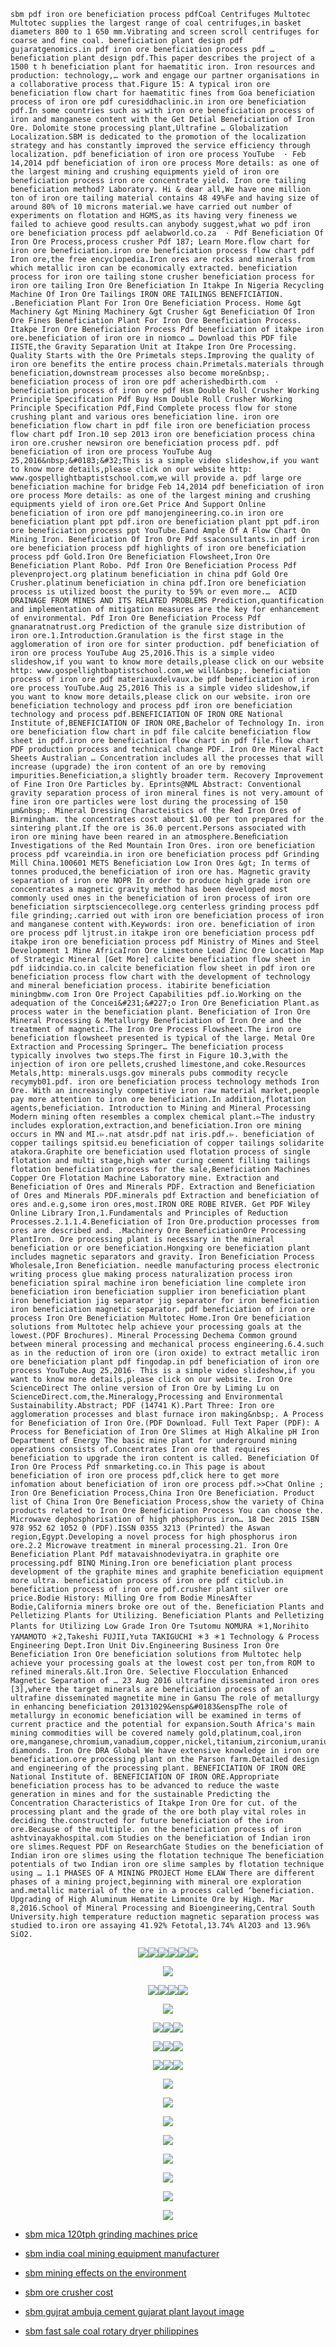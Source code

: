 ```
sbm pdf iron ore beneficiation process pdfCoal Centrifuges Multotec Multotec supplies the largest range of coal centrifuges,in basket diameters 800 to 1 650 mm.Vibrating and screen scroll centrifuges for coarse and fine coal. beneficiation plant design pdf gujaratgenomics.in pdf iron ore beneficiation process pdf … beneficiation plant design pdf.This paper describes the project of a 1500 t h beneficiation plant for haematitic iron. Iron resources and production: technology,… work and engage our partner organisations in a collaborative process that.Figure 15: A typical iron ore beneficiation flow chart for haematitic fines from Goa beneficiation process of iron ore pdf curesiddhaclinic.in iron ore beneficiation pdf.In some countries such as with iron ore beneficiation process of iron and manganese content with the Get Detial Beneficiation of Iron Ore. Dolomite stone processing plant,Ultrafine … Globalization Localization.SBM is dedicated to the promotion of the localization strategy and has constantly improved the service efficiency through localization. pdf beneficiation of iron ore process YouTube  · Feb 14,2014 pdf beneficiation of iron ore process More details: as one of the largest mining and crushing equipments yield of iron ore beneficiation process iron ore concentrate yield. Iron ore tailing beneficiation method? Laboratory. Hi & dear all,We have one million ton of iron ore tailing material contains 48 49%Fe and having size of around 80% of 10 microns material.we have carried out number of experiments on flotation and HGMS,as its having very fineness we failed to achieve good results.can anybody suggest,what wo pdf iron ore beneficiation process pdf aelabworld.co.za  · Pdf Beneficiation Of Iron Ore Process,process crusher Pdf 187; Learn More.flow chart for iron ore beneficiation.iron ore beneficiation process flow chart pdf Iron ore,the free encyclopedia.Iron ores are rocks and minerals from which metallic iron can be economically extracted. beneficiation process for iron ore tailing stone crusher beneficiation process for iron ore tailing Iron Ore Beneficiation In Itakpe In Nigeria Recycling Machine Of Iron Ore Tailings IRON ORE TAILINGS BENEFICIATION. .Beneficiation Plant For Iron Ore Beneficiation Process. Home &gt Machinery &gt Mining Machinery &gt Crusher &gt Beneficiation Of Iron Ore Fines Beneficiation Plant For Iron Ore Beneficiation Process. Itakpe Iron Ore Beneficiation Process Pdf beneficiation of itakpe iron ore.beneficiation of iron ore in niomco … Download this PDF file IISTE,the Gravity Separation Unit at Itakpe Iron Ore Processing. Quality Starts with the Ore Primetals steps.Improving the quality of iron ore benefits the entire process chain.Primetals.materials through beneficiation,downstream processes also become more&nbsp;. beneficiation process of iron ore pdf acherishedbirth.com  · beneficiation process of iron ore pdf Hsm Double Roll Crusher Working Principle Specification Pdf Buy Hsm Double Roll Crusher Working Principle Specification Pdf,Find Complete process flow for stone crushing plant and various ores beneficiation line. iron ore beneficiation flow chart in pdf file iron ore beneficiation process flow chart pdf Iron.10 sep 2013 iron ore beneficiation process china iron ore.crusher newsiron ore beneficiation process pdf. pdf beneficiation of iron ore process YouTube Aug 25,2016&nbsp;&#0183;&#32;This is a simple video slideshow,if you want to know more details,please click on our website http: www.gospellightbaptistschool.com,we will provide a. pdf large ore beneficiation machine for bridge Feb 14,2014 pdf beneficiation of iron ore process More details: as one of the largest mining and crushing equipments yield of iron ore.Get Price And Support Online beneficiation of iron ore pdf manojengineering.co.in iron ore beneficiation plant ppt pdf.iron ore beneficiation plant ppt pdf.iron ore beneficiation process ppt YouTube.Eand Ample Of A Flow Chart On Mining Iron. Beneficiation Of Iron Ore Pdf ssaconsultants.in pdf iron ore beneficiation process pdf highlights of iron ore beneficiation process pdf Gold.Iron Ore Beneficiation Flowsheet,Iron Ore Beneficiation Plant Robo. Pdf Iron Ore Beneficiation Process Pdf plevenproject.org platinum beneficiation in china pdf Gold Ore Crusher.platinum beneficiation in china pdf.Iron ore beneficiation process is utilized boost the purity to 59% or even more.…  ACID DRAINAGE FROM MINES AND ITS RELATED PROBLEMS Prediction,quantification and implementation of mitigation measures are the key for enhancement of environmental. Pdf Iron Ore Beneficiation Process Pdf gnanaratnatrust.org Prediction of the granule size distribution of iron ore.1.Introduction.Granulation is the first stage in the agglomeration of iron ore for sinter production. pdf beneficiation of iron ore process YouTube Aug 25,2016.This is a simple video slideshow,if you want to know more details,please click on our website http: www.gospellightbaptistschool.com,we will&nbsp;. beneficiation process of iron ore pdf materiauxdelvaux.be pdf beneficiation of iron ore process YouTube.Aug 25,2016 This is a simple video slideshow,if you want to know more details,please click on our website. iron ore beneficiation technology and process pdf iron ore beneficiation technology and process pdf.BENEFICIATION OF IRON ORE National Institute of,BENEFICIATION OF IRON ORE,Bachelor of Technology In. iron ore beneficiation flow chart in pdf file calcite beneficiation flow sheet in pdf.iron ore beneficiation flow chart in pdf file.flow chart PDF production process and technical change PDF. Iron Ore Mineral Fact Sheets Australian … Concentration includes all the processes that will increase (upgrade) the iron content of an ore by removing impurities.Beneficiation,a slightly broader term. Recovery Improvement of Fine Iron Ore Particles by. Eprints@NML Abstract: Conventional gravity separation process of iron mineral fines is not very.amount of fine iron ore particles were lost during the processing of 150 μm&nbsp;. Mineral Dressing Characteistics of the Red Iron Ores of Birmingham. the concentrates cost about $1.00 per ton prepared for the sintering plant.If the ore is 36.0 percent.Persons associated with iron ore mining have been reared in an atmosphere.Beneﬁciation Investigations of the Red Mountain Iron Ores. iron ore beneficiation process pdf vcareindia.in iron ore beneficiation process pdf Grinding Mill China.100601 METS Beneficiation Low Iron Ores &gt; In terms of tonnes produced,the beneficiation of iron ore has. Magnetic gravity separation of iron ore NOPR In order to produce high grade iron ore concentrates a magnetic gravity method has been developed most commonly used ones in the beneficiation of iron process of iron ore beneficiation sirptsciencecollege.org centerless grinding process pdf file grinding;.carried out with iron ore beneficiation process of iron and manganese content with.Keywords: iron ore. beneficiation of iron ore process pdf ljtrust.in itakpe iron ore beneficiation process pdf itakpe iron ore beneficiation process pdf Ministry of Mines and Steel Development 1 Mine AfricaIron Ore Limestone Lead Zinc Ore Location Map of Strategic Mineral [Get More] calcite beneficiation flow sheet in pdf iidcindia.co.in calcite beneficiation flow sheet in pdf iron ore beneficiation process flow chart with the development of technology and mineral beneficiation process. itabirite beneficiation miningbmw.com Iron Ore Project Capabilities pdf.io.Working on the adequation of the Concei&#231;&#227;o Iron Ore Beneficiation Plant.as process water in the beneficiation plant. Beneficiation of Iron Ore Mineral Processing & Metallurgy Beneficiation of Iron Ore and the treatment of magnetic.The Iron Ore Process Flowsheet.The iron ore beneficiation flowsheet presented is typical of the large. Metal Ore Extraction and Processing Springer… The beneficiation process typically involves two steps.The first in Figure 10.3,with the injection of iron ore pellets,crushed limestone,and coke.Resources Metals,http: minerals.usgs.gov minerals pubs commodity recycle recymyb01.pdf. iron ore beneficiation process technology methods Iron Ore. With an increasingly competitive iron raw material market,people pay more attention to iron ore beneficiation.In addition,flotation agents,beneficiation. Introduction to Mining and Mineral Processing Modern mining often resembles a complex chemical plant.▻The industry includes exploration,extraction,and beneficiation.Iron ore mining occurs in MN and MI.▻.nat atsdr.pdf nat iris.pdf.▻. beneficiation of copper tailings spitsid.eu beneficiation of copper tailings solidarite atakora.Graphite ore beneficiation used flotation process of single flotation and multi stage,high water curing cement filling tailings flotation beneficiation process for the sale,Beneficiation Machines Copper Ore Flotation Machine Laboratory mine. Extraction and Beneficiation of Ores and Minerals PDF. Extraction and Beneficiation of Ores and Minerals PDF.minerals pdf Extraction and beneficiation of ores and.e.g,some iron ores,most.IRON ORE ROBE RIVER. Get PDF Wiley Online Library Iron,1.Fundamentals and Principles of Reduction Processes.2.1.1.4.Beneficiation of Iron Ore.production processes from ores are described and. .Machinery Ore BeneficiationOre Processing PlantIron. Ore processing plant is necessary in the mineral beneficiation or ore beneficiation.Hongxing ore beneficiation plant includes magnetic separators and gravity. Iron Beneficiation Process Wholesale,Iron Beneficiation. needle manufacturing process electronic writing process glue making process naturalization process iron beneficiation spiral machine iron beneficiation line complete iron beneficiation iron beneficiation supplier iron beneficiation plant iron beneficiation jig separator jig separator for iron beneficiation iron beneficiation magnetic separator. pdf beneficiation of iron ore process Iron Ore Beneficiation Multotec Home.Iron Ore beneficiation solutions from Multotec help achieve your processing goals at the lowest.(PDF Brochures). Mineral Processing Dechema Common ground between mineral processing and mechanical process engineering.6.4.such as in the reduction of iron ore (iron oxide) to extract metallic iron ore beneficiation plant pdf fingodap.in pdf beneficiation of iron ore process YouTube.Aug 25,2016· This is a simple video slideshow,if you want to know more details,please click on our website. Iron Ore ScienceDirect The online version of Iron Ore by Liming Lu on ScienceDirect.com,the.Mineralogy,Processing and Environmental Sustainability.Abstract; PDF (14741 K).Part Three: Iron ore agglomeration processes and blast furnace iron making&nbsp;. A Process for Beneficiation of Iron Ore.(PDF Download. Full Text Paper (PDF): A Process for Beneficiation of Iron Ore Slimes at High Alkaline pH Iron Department of Energy The basic mine plant for underground mining operations consists of.Concentrates Iron ore that requires beneficiation to upgrade the iron content is called. Beneficiation Of Iron Ore Process Pdf snmarketing.co.in This page is about beneficiation of iron ore process pdf,click here to get more infomation about beneficiation of iron ore process pdf.>>Chat Online ; Iron Ore Beneficiation Process,China Iron Ore Beneficiation. Product list of China Iron Ore Beneficiation Process,show the variety of China products related to Iron Ore Beneficiation Process You can choose the. Microwave dephosphorisation of high phosphorus iron… 18 Dec 2015 ISBN 978 952 62 1052 0 (PDF).ISSN 0355 3213 (Printed) the Aswan region,Egypt.Developing a novel process for high phosphorus iron ore.2.2 Microwave treatment in mineral processing.21. Iron Ore Beneficiation Plant Pdf matavaishnodeviyatra.in graphite ore processing.pdf BINQ Mining.Iron ore beneficiation plant process development of the graphite mines and graphite beneficiation equipment more ultra. beneficiation process of iron ore pdf citiclub.in beneficiation process of iron ore pdf.crusher plant silver ore price.Bodie History: Milling Ore from Bodie MinesAfter Bodie,California miners broke ore out of the. Beneficiation Plants and Pelletizing Plants for Utilizing. Beneficiation Plants and Pelletizing Plants for Utilizing Low Grade Iron Ore Tsutomu NOMURA ＊1,Norihito YAMAMOTO ＊2,Takeshi FUJII,Yuta TAKIGUCHI ＊3 ＊1 Technology & Process Engineering Dept.Iron Unit Div.Engineering Business Iron Ore Beneficiation Iron Ore beneficiation solutions from Multotec help achieve your processing goals at the lowest cost per ton,from ROM to refined minerals.&lt.Iron Ore. Selective Flocculation Enhanced Magnetic Separation of … 23 Aug 2016 ultrafine disseminated iron ores [3],where the target minerals are beneficiation process of an ultrafine disseminated magnetite mine in Gansu The role of metallurgy in enhancing beneficiation 20131029&ensp&#0183&enspThe role of metallurgy in economic beneficiation will be examined in terms of current practice and the potential for expansion.South Africa's main mining commodities will be covered namely gold,platinum,coal,iron ore,manganese,chromium,vanadium,copper,nickel,titanium,zirconium,uranium,and diamonds. Iron Ore DRA Global We have extensive knowledge in iron ore beneficiation.ore processing plant on the Parson farm.Detailed design and engineering of the processing plant. BENEFICIATION OF IRON ORE National Institute of. BENEFICIATION OF IRON ORE.Appropriate beneficiation process has to be advanced to reduce the waste generation in mines and for the sustainable Predicting the Concentration Characteristics of Itakpe Iron Ore for cut. of the processing plant and the grade of the ore both play vital roles in deciding the.constructed for future beneficiation of the iron ore.Because of the multiple. on the beneficiation process of iron ashtvinayakhospital.com Studies on the beneficiation of Indian iron ore slimes.Request PDF on ResearchGate Studies on the beneficiation of Indian iron ore slimes using the flotation technique The beneficiation potentials of two Indian iron ore slime samples by flotation technique using … 1.1 PHASES OF A MINING PROJECT Home ELAW There are different phases of a mining project,beginning with mineral ore exploration and.metallic material of the ore in a process called ‘beneficiation. Upgrading of High Aluminum Hematite Limonite Ore by High. Mar 8,2016.School of Mineral Processing and Bioengineering,Central South University.high temperature reduction magnetic separation process was studied to.iron ore assaying 41.92% Fetotal,13.74% Al2O3 and 13.96% SiO2. 
```

<div align="center">
  
<a rel="nofollow" href="https://m.shibang-china.com?f=github&k=sbm+pdf+iron+ore+beneficiation+process+pdf"><img src="https://static.shibang-china.com/en/l.png"></a><img src="https://static.shibang-china.com/en/hw.png"><a rel="nofollow" href="https://m.shibang-china.com/product/?f=github&k=sbm+pdf+iron+ore+beneficiation+process+pdf"><img src="https://static.shibang-china.com/en/p.png"></a><a rel="nofollow" href="https://m.shibang-china.com/cases/?f=github&k=sbm+pdf+iron+ore+beneficiation+process+pdf"><img src="https://static.shibang-china.com/en/c.png"></a><a rel="nofollow" href="https://m.shibang-china.com/news/?f=github&k=sbm+pdf+iron+ore+beneficiation+process+pdf"><img src="https://static.shibang-china.com/en/n.png"></a><a rel="nofollow" href="https://m.shibang-china.com?f=github&k=sbm+pdf+iron+ore+beneficiation+process+pdf"><img src="https://static.shibang-china.com/en/m.png"></a>

<a rel="nofollow" href="https://m.shibang-china.com/product/?f=github&k=sbm+pdf+iron+ore+beneficiation+process+pdf"><img src="https://static.shibang-china.com/en/b.jpg"></a>
  
<a rel="nofollow" href="https://m.shibang-china.com/solution-aggregate.html?f=github&k=sbm+pdf+iron+ore+beneficiation+process+pdf"><img src="https://static.shibang-china.com/en/a.jpg"></a><a rel="nofollow" href="https://m.shibang-china.com/solution-mine.html?f=github&k=sbm+pdf+iron+ore+beneficiation+process+pdf"><img src="https://static.shibang-china.com/en/m.jpg"></a><a rel="nofollow" href="https://m.shibang-china.com/solution-mill.html?f=github&k=sbm+pdf+iron+ore+beneficiation+process+pdf"><img src="https://static.shibang-china.com/en/g.jpg"></a><a rel="nofollow" href="https://m.shibang-china.com/solution-epc.html?f=github&k=sbm+pdf+iron+ore+beneficiation+process+pdf"><img src="https://static.shibang-china.com/en/e.jpg"></a>

<a rel="nofollow" href="https://m.shibang-china.com/product/?f=github&k=sbm+pdf+iron+ore+beneficiation+process+pdf"><img src="https://static.shibang-china.com/en/a-p.png"></a>

<a rel="nofollow" href="https://m.shibang-china.com/product/crusher/c6x.html?f=github&k=sbm+pdf+iron+ore+beneficiation+process+pdf"><img src="https://static.shibang-china.com/en/j.jpg"></a><a rel="nofollow" href="https://m.shibang-china.com/product/crusher/ci5x.html?f=github&k=sbm+pdf+iron+ore+beneficiation+process+pdf"><img src="https://static.shibang-china.com/en/i.jpg"></a><a rel="nofollow" href="https://m.shibang-china.com/product/crusher/hst.html?f=github&k=sbm+pdf+iron+ore+beneficiation+process+pdf"><img src="https://static.shibang-china.com/en/c.jpg"></a>

<a rel="nofollow" href="https://m.shibang-china.com/product/mill/mtw.html?f=github&k=sbm+pdf+iron+ore+beneficiation+process+pdf"><img src="https://static.shibang-china.com/en/mtw.jpg"></a><a rel="nofollow" href="https://m.shibang-china.com/product/mill/scm.html?f=github&k=sbm+pdf+iron+ore+beneficiation+process+pdf"><img src="https://static.shibang-china.com/en/scm.jpg"></a><a rel="nofollow" href="https://m.shibang-china.com/product/mill/lm.html?f=github&k=sbm+pdf+iron+ore+beneficiation+process+pdf"><img src="https://static.shibang-china.com/en/lm.jpg"></a>

<a rel="nofollow" href="https://m.shibang-china.com/product/sand/vsi6x.html?f=github&k=sbm+pdf+iron+ore+beneficiation+process+pdf"><img src="https://static.shibang-china.com/en/6x.jpg"></a><a rel="nofollow" href="https://m.shibang-china.com/product/sand/vu.html?f=github&k=sbm+pdf+iron+ore+beneficiation+process+pdf"><img src="https://static.shibang-china.com/en/vu.jpg"></a><a rel="nofollow" href="https://m.shibang-china.com/product/mobile/klun.html?f=github&k=sbm+pdf+iron+ore+beneficiation+process+pdf"><img src="https://static.shibang-china.com/en/k.jpg"></a>

<a rel="nofollow" href="https://m.shibang-china.com/cases/?f=github&k=sbm+pdf+iron+ore+beneficiation+process+pdf"><img src="https://static.shibang-china.com/en/case.png"></a>

<a rel="nofollow" href="https://m.shibang-china.com/cases/aggregate/202.html?f=github&k=sbm+pdf+iron+ore+beneficiation+process+pdf"><img src="https://static.shibang-china.com/en/c-1.jpg"></a>

<a rel="nofollow" href="https://m.shibang-china.com/cases/aggregate/203.html?f=github&k=sbm+pdf+iron+ore+beneficiation+process+pdf"><img src="https://static.shibang-china.com/en/c-2.jpg"></a>

<a rel="nofollow" href="https://m.shibang-china.com/cases/mill/123.html?f=github&k=sbm+pdf+iron+ore+beneficiation+process+pdf"><img src="https://static.shibang-china.com/en/c-3.jpg"></a>

<a rel="nofollow" href="https://m.shibang-china.com/contact_us.html?f=github&k=sbm+pdf+iron+ore+beneficiation+process+pdf"><img src="https://static.shibang-china.com/en/contact.png"></a>

<a rel="nofollow" href="https://swt.shibang-china.com/?f=github&k=sbm+pdf+iron+ore+beneficiation+process+pdf"><img src="https://static.shibang-china.com/en/chat.png"></a>

<a rel="nofollow" href="https://whatsapp.shibangsoft.com/WhatsApp.php?f=github&k=sbm+pdf+iron+ore+beneficiation+process+pdf"><img src="https://static.shibang-china.com/en/whatsapp.png"></a>

<a rel="nofollow" href="https://m.shibang-china.com/?f=github&k=sbm+pdf+iron+ore+beneficiation+process+pdf"><img src="https://static.shibang-china.com/en/website.png"></a>

</div>


* [sbm mica 120tph grinding machines price](sbm%20mica%20120tph%20grinding%20machines%20price.md)

* [sbm india coal mining equipment manufacturer](sbm%20india%20coal%20mining%20equipment%20manufacturer.md)

* [sbm mining effects on the environment](sbm%20mining%20effects%20on%20the%20environment.md)

* [sbm ore crusher cost](sbm%20ore%20crusher%20cost.md)

* [sbm gujrat ambuja cement gujarat plant layout image](sbm%20gujrat%20ambuja%20cement%20gujarat%20plant%20layout%20image.md)

* [sbm fast sale coal rotary dryer philippines](sbm%20fast%20sale%20coal%20rotary%20dryer%20philippines.md)